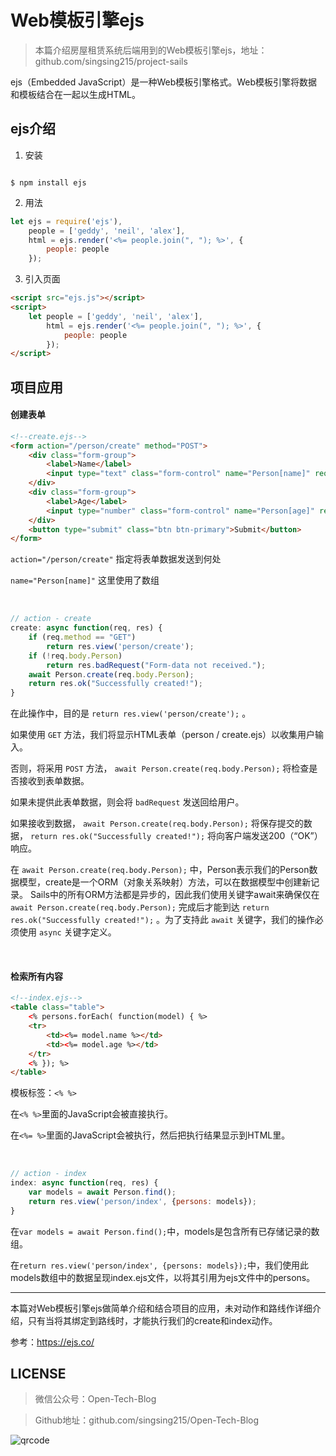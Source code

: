 # Web模板引擎ejs

> 本篇介绍房屋租赁系统后端用到的Web模板引擎ejs，地址：github.com/singsing215/project-sails

ejs（Embedded JavaScript）是一种Web模板引擎格式。Web模板引擎将数据和模板结合在一起以生成HTML。

## ejs介绍

1. 安装

``` 

$ npm install ejs
```

2. 用法

``` javascript
let ejs = require('ejs'),
    people = ['geddy', 'neil', 'alex'],
    html = ejs.render('<%= people.join(", "); %>', {
        people: people
    });
```

3. 引入页面

``` html
<script src="ejs.js"></script>
<script>
    let people = ['geddy', 'neil', 'alex'],
        html = ejs.render('<%= people.join(", "); %>', {
            people: people
        });
</script>
```

## 项目应用

#### 创建表单

``` html
<!--create.ejs-->
<form action="/person/create" method="POST">
    <div class="form-group">
        <label>Name</label>
        <input type="text" class="form-control" name="Person[name]" required>
    </div>
    <div class="form-group">
        <label>Age</label>
        <input type="number" class="form-control" name="Person[age]" required>
    </div>
    <button type="submit" class="btn btn-primary">Submit</button>
</form>
```

`action="/person/create"` 指定将表单数据发送到何处

`name="Person[name]"` 这里使用了数组

<br>

``` javascript
// action - create
create: async function(req, res) {
    if (req.method == "GET")
        return res.view('person/create');
    if (!req.body.Person)
        return res.badRequest("Form-data not received.");
    await Person.create(req.body.Person);
    return res.ok("Successfully created!");
}
```

在此操作中，目的是 `return res.view('person/create');` 。

如果使用 `GET` 方法，我们将显示HTML表单（person / create.ejs）以收集用户输入。

否则，将采用 `POST` 方法， `await Person.create(req.body.Person);` 将检查是否接收到表单数据。

如果未提供此表单数据，则会将 `badRequest` 发送回给用户。

如果接收到数据， `await Person.create(req.body.Person);` 将保存提交的数据， `return res.ok("Successfully created!");` 将向客户端发送200（“OK”）响应。

在 `await Person.create(req.body.Person);` 中，Person表示我们的Person数据模型，create是一个ORM（对象关系映射）方法，可以在数据模型中创建新记录。 Sails中的所有ORM方法都是异步的，因此我们使用关键字await来确保仅在 `await Person.create(req.body.Person);` 完成后才能到达 `return res.ok("Successfully created!");` 。为了支持此 `await` 关键字，我们的操作必须使用 `async` 关键字定义。

<br>

#### 检索所有内容

``` html
<!--index.ejs-->
<table class="table">
    <% persons.forEach( function(model) { %>
    <tr>
        <td><%= model.name %></td>
        <td><%= model.age %></td>
    </tr>
    <% }); %>
</table>
```

模板标签：`<% %>`

在`<% %>`里面的JavaScript会被直接执行。

在`<%= %>`里面的JavaScript会被执行，然后把执行结果显示到HTML里。

<br>

``` javascript
// action - index
index: async function(req, res) {
    var models = await Person.find();
    return res.view('person/index', {persons: models});
}
```

在`var models = await Person.find();`中，models是包含所有已存储记录的数组。

在`return res.view('person/index', {persons: models});`中，我们使用此models数组中的数据呈现index.ejs文件，以将其引用为ejs文件中的persons。

***
本篇对Web模板引擎ejs做简单介绍和结合项目的应用，未对动作和路线作详细介绍，只有当将其绑定到路线时，才能执行我们的create和index动作。

参考：https://ejs.co/

## LICENSE

> 微信公众号：Open-Tech-Blog

> Github地址：github.com/singsing215/Open-Tech-Blog

![qrcode](https://m.qpic.cn/psc?/V537Qnpi0OXnJm2Konin077jks4ap2ow/bqQfVz5yrrGYSXMvKr.cqZs491lneOtH7kLYV2wRHulaIh6H8AG0sOgrRV5IOzhOeBPqvFlOAcjrjqxHkjHf.PFLhGbXhv2NOlTTJqCDHuw!/b&bo=WAFYAQAAAAABByA!&rf=viewer_4)